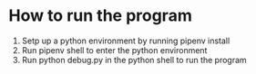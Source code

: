 # How to run the program
1. Setp up a python environment by running pipenv install
2. Run pipenv shell to enter the python environment
3. Run python debug.py in the python shell to run the program
